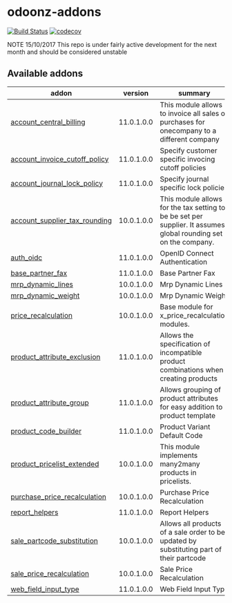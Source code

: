 # odoonz-addons
[![Build Status](https://travis-ci.org/odoonz/odoonz-addons.svg?branch=11.0)](https://travis-ci.org/odoonz/odoonz-addons)
[![codecov](https://codecov.io/gh/odoonz/odoonz-addons/branch/11.0/graph/badge.svg)](https://codecov.io/gh/odoonz/odoonz-addons)

NOTE 15/10/2017 This repo is under fairly active development for the next month and should be considered unstable

[//]: # (addons)

Available addons
----------------
addon | version | summary
--- | --- | ---
[account_central_billing](account_central_billing/) | 11.0.1.0.0 | This module allows to invoice all sales or purchases for onecompany to a different company
[account_invoice_cutoff_policy](account_invoice_cutoff_policy/) | 11.0.1.0.0 | Specify customer specific invocing cutoff policies
[account_journal_lock_policy](account_journal_lock_policy/) | 11.0.1.0.0 | Specify journal specific lock policies
[account_supplier_tax_rounding](account_supplier_tax_rounding/) | 10.0.1.0.0 | This module allows for the tax setting to be be set per supplier. It assumes global rounding set on the company.
[auth_oidc](auth_oidc/) | 11.0.1.0.0 | OpenID Connect Authentication
[base_partner_fax](base_partner_fax/) | 11.0.1.0.0 | Base Partner Fax
[mrp_dynamic_lines](mrp_dynamic_lines/) | 10.0.1.0.0 | Mrp Dynamic Lines
[mrp_dynamic_weight](mrp_dynamic_weight/) | 10.0.1.0.0 | Mrp Dynamic Weight
[price_recalculation](price_recalculation/) | 10.0.1.0.0 | Base module for x_price_recalculation modules.
[product_attribute_exclusion](product_attribute_exclusion/) | 11.0.1.0.0 | Allows the specification of incompatible product combinations when creating products
[product_attribute_group](product_attribute_group/) | 11.0.1.0.0 | Allows grouping of product attributes for easy addition to a product template
[product_code_builder](product_code_builder/) | 11.0.1.0.0 | Product Variant Default Code
[product_pricelist_extended](product_pricelist_extended/) | 10.0.1.0.0 | This module implements many2many products in pricelists.
[purchase_price_recalculation](purchase_price_recalculation/) | 10.0.1.0.0 | Purchase Price Recalculation
[report_helpers](report_helpers/) | 11.0.1.0.0 | Report Helpers
[sale_partcode_substitution](sale_partcode_substitution/) | 10.0.1.0.0 | Allows all products of a sale order to be updated by substituting part of their partcode
[sale_price_recalculation](sale_price_recalculation/) | 10.0.1.0.0 | Sale Price Recalculation
[web_field_input_type](web_field_input_type/) | 11.0.1.0.0 | Web Field Input Type

[//]: # (end addons)